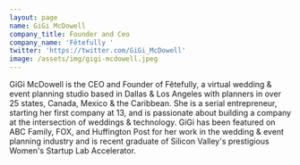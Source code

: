 ```yaml
---
layout: page
name: GiGi McDowell
company_title: Founder and Ceo
company_name: 'Fêtefully '
twitter: 'https://twitter.com/GiGi_McDowell'
image: /assets/img/gigi-mcdowell.jpeg
---
```

GiGi McDowell is the CEO and Founder of Fêtefully, a virtual wedding & event planning studio based in Dallas & Los Angeles with planners in over 25 states, Canada, Mexico & the Caribbean. She is a serial entrepreneur, starting her first company at 13, and is passionate about building a company at the intersection of weddings & technology. GiGi has been featured on ABC Family, FOX, and Huffington Post for her work in the wedding & event planning industry and is recent graduate of Silicon Valley's prestigious Women's Startup Lab Accelerator.

